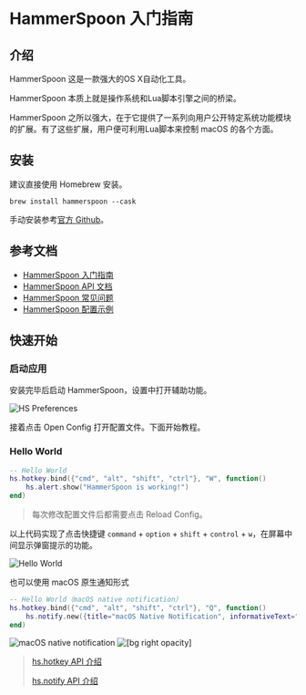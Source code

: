 # HammerSpoon 入门指南

## 介绍

HammerSpoon 这是一款强大的OS X自动化工具。

HammerSpoon 本质上就是操作系统和Lua脚本引擎之间的桥梁。

HammerSpoon 之所以强大，在于它提供了一系列向用户公开特定系统功能模块的扩展。有了这些扩展，用户便可利用Lua脚本来控制 macOS 的各个方面。

## 安装

建议直接使用 Homebrew 安装。

```shell
brew install hammerspoon --cask
```

手动安装参考[官方 Github](https://github.com/Hammerspoon/hammerspoon)。

## 参考文档

- [HammerSpoon 入门指南](https://www.hammerspoon.org/go/)
- [HammerSpoon API 文档](https://www.hammerspoon.org/docs/)
- [HammerSpoon 常见问题](https://www.hammerspoon.org/faq/)
- [HammerSpoon 配置示例](https://github.com/Hammerspoon/hammerspoon/wiki/Sample-Configurations)

## 快速开始

### 启动应用

安装完毕后启动 HammerSpoon，设置中打开辅助功能。

![HS Preferences](https://s2.loli.net/2023/08/06/ZkNiYmXvIRPJ4bs.png)

接着点击 Open Config 打开配置文件。下面开始教程。

### Hello World

```lua
-- Hello World
hs.hotkey.bind({"cmd", "alt", "shift", "ctrl"}, "W", function()
    hs.alert.show("HammerSpoon is working!")
end)
```

> 每次修改配置文件后都需要点击 Reload Config。

以上代码实现了点击快捷键 `command` + `option` + `shift` + `control` + `w`，在屏幕中间显示弹窗提示的功能。

![Hello World](https://s2.loli.net/2023/08/06/PR3k6Ty4K5AVIqx.png)

也可以使用 macOS 原生通知形式

```lua
-- Hello World（macOS native notification）
hs.hotkey.bind({"cmd", "alt", "shift", "ctrl"}, "Q", function()
    hs.notify.new({title="macOS Native Notification", informativeText="HammerSpoon is working"}):send()
end)
```

![macOS native notification](https://s2.loli.net/2023/08/06/HwxemCVBGf1KNnh.png)
![[bg right opacity]](https://s2.loli.net/2023/08/06/HwxemCVBGf1KNnh.png)

> [hs.hotkey API 介绍](https://www.hammerspoon.org/docs/hs.hotkey.html)
> 
> [hs.notify API 介绍](https://www.hammerspoon.org/docs/hs.notify.html)


